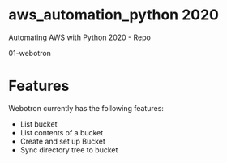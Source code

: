 # aws_automation_python 2020
Automating AWS with Python 2020 - Repo

01-webotron


# Features

Webotron currently has the following features:

- List bucket
- List contents of a bucket
- Create and set up Bucket
- Sync directory tree to bucket
